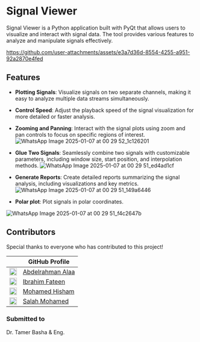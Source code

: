 # Signal Viewer

Signal Viewer is a Python application built with PyQt that allows users to visualize and interact with signal data. The tool provides various features to analyze and manipulate signals effectively.

https://github.com/user-attachments/assets/e3a7d36d-8554-4255-a951-92a2870e4fed

## Features

- **Plotting Signals**: Visualize signals on two separate channels, making it easy to analyze multiple data streams simultaneously.
- **Control Speed**: Adjust the playback speed of the signal visualization for more detailed or faster analysis.
- **Zooming and Panning**: Interact with the signal plots using zoom and pan controls to focus on specific regions of interest.
![WhatsApp Image 2025-01-07 at 00 29 52_1c126201](https://github.com/user-attachments/assets/ec011c50-8562-4a58-92eb-5448488e6c0b)

- **Glue Two Signals**: Seamlessly combine two signals with customizable parameters, including window size, start position, and interpolation methods.
![WhatsApp Image 2025-01-07 at 00 29 51_ed4ad1cf](https://github.com/user-attachments/assets/ac66286f-7d7b-4f96-a15f-85c22d9cc1f1)

- **Generate Reports**: Create detailed reports summarizing the signal analysis, including visualizations and key metrics.
![WhatsApp Image 2025-01-07 at 00 29 51_149a6446](https://github.com/user-attachments/assets/c64ea963-ad2b-4414-ae94-3bc75c2fba7d)

- **Polar plot**: Plot signals in polar coordinates.

![WhatsApp Image 2025-01-07 at 00 29 51_f4c2647b](https://github.com/user-attachments/assets/787bb18d-1f4c-417e-b52f-2384f5b5d904)

## Contributors

Special thanks to everyone who has contributed to this project!  

|              | GitHub Profile                     |
|------------------|-----------------------------------|
| [<img src="https://github.com/abdelrahman-alaa-10.png" width="20">](https://github.com/abdelrahman-alaa-10) | [Abdelrahman Alaa](https://github.com/abdelrahman-alaa-10) |
| [<img src="https://github.com/Ibrahim-Fateen.png" width="20">](https://github.com/Ibrahim-Fateen) | [Ibrahim Fateen](https://github.com/Ibrahim-Fateen) |
| [<img src="https://github.com/MohamedHisham20.png" width="20">](https://github.com/MohamedHisham20) | [Mohamed Hisham](https://github.com/MohamedHisham20) |
| [<img src="https://github.com/salahmohamed03.png" width="20">](https://github.com/salahmohamed03) | [Salah Mohamed](https://github.com/salahmohamed03) |

### Submitted to
Dr. Tamer Basha & Eng. 
